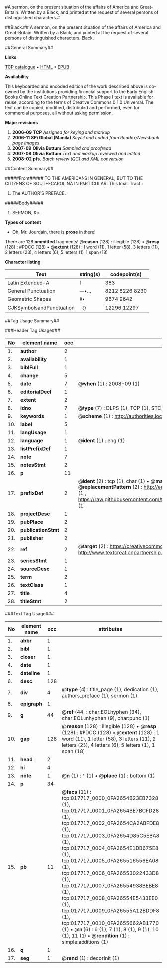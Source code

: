 #A sermon, on the present situation of the affairs of America and Great-Britain. Written by a Black, and printed at the request of several persons of distinguished characters.#

##Black.##
A sermon, on the present situation of the affairs of America and Great-Britain. Written by a Black, and printed at the request of several persons of distinguished characters.
Black.

##General Summary##

**Links**

[TCP catalogue](http://www.ota.ox.ac.uk/tcp/)  • 
[HTML](http://tei.it.ox.ac.uk/tcp/Texts-HTML/free/N14/N14001.html)  • 
[EPUB](http://tei.it.ox.ac.uk/tcp/Texts-EPUB/free/N14/N14001.epub)

**Availability**

This keyboarded and encoded edition of the
	       work described above is co-owned by the institutions
	       providing financial support to the Early English Books
	       Online Text Creation Partnership. This Phase I text is
	       available for reuse, according to the terms of Creative
	       Commons 0 1.0 Universal. The text can be copied,
	       modified, distributed and performed, even for
	       commercial purposes, all without asking permission.

**Major revisions**

1. __2006-09__ __TCP__ *Assigned for keying and markup*
1. __2006-11__ __SPi Global (Manila)__ *Keyed and coded from Readex/Newsbank page images*
1. __2007-09__ __Olivia Bottum__ *Sampled and proofread*
1. __2007-09__ __Olivia Bottum__ *Text and markup reviewed and edited*
1. __2008-02__ __pfs.__ *Batch review (QC) and XML conversion*

##Content Summary##

#####Front#####
TO THE AMERICANS IN GENERAL, BUT TO THE CITIZENS OF SOUTH-CAROLINA IN PARTICULAR: This ſmall Tract i
1. The AUTHOR'S PREFACE.

#####Body#####

1. SERMON, &c.

**Types of content**

  * Oh, Mr. Jourdain, there is **prose** in there!

There are 128 **ommitted** fragments! 
 @__reason__ (128) : illegible (128)  •  @__resp__ (128) : #PDCC (128)  •  @__extent__ (128) : 1 word (11), 1 letter (58), 3 letters (11), 2 letters (23), 4 letters (6), 5 letters (1), 1 span (18)

**Character listing**


|Text|string(s)|codepoint(s)|
|---|---|---|
|Latin Extended-A|ſ|383|
|General Punctuation|—•…|8212 8226 8230|
|Geometric Shapes|◊▪|9674 9642|
|CJKSymbolsandPunctuation|〈〉|12296 12297|

##Tag Usage Summary##

###Header Tag Usage###

|No|element name|occ|attributes|
|---|---|---|---|
|1.|__author__|2||
|2.|__availability__|1||
|3.|__biblFull__|1||
|4.|__change__|5||
|5.|__date__|7| @__when__ (1) : 2008-09 (1)|
|6.|__editorialDecl__|1||
|7.|__extent__|2||
|8.|__idno__|7| @__type__ (7) : DLPS (1), TCP (1), STC (2), NOTIS (1), IMAGE-SET (1), EVANS-CITATION (1)|
|9.|__keywords__|1| @__scheme__ (1) : http://authorities.loc.gov/ (1)|
|10.|__label__|5||
|11.|__langUsage__|1||
|12.|__language__|1| @__ident__ (1) : eng (1)|
|13.|__listPrefixDef__|1||
|14.|__note__|7||
|15.|__notesStmt__|2||
|16.|__p__|11||
|17.|__prefixDef__|2| @__ident__ (2) : tcp (1), char (1)  •  @__matchPattern__ (2) : ([0-9\-]+):([0-9IVX]+) (1), (.+) (1)  •  @__replacementPattern__ (2) : http://eebo.chadwyck.com/downloadtiff?vid=$1&page=$2 (1), https://raw.githubusercontent.com/textcreationpartnership/Texts/master/tcpchars.xml#$1 (1)|
|18.|__projectDesc__|1||
|19.|__pubPlace__|2||
|20.|__publicationStmt__|2||
|21.|__publisher__|2||
|22.|__ref__|2| @__target__ (2) : https://creativecommons.org/publicdomain/zero/1.0/ (1), http://www.textcreationpartnership.org/docs/. (1)|
|23.|__seriesStmt__|1||
|24.|__sourceDesc__|1||
|25.|__term__|2||
|26.|__textClass__|1||
|27.|__title__|4||
|28.|__titleStmt__|2||


###Text Tag Usage###

|No|element name|occ|attributes|
|---|---|---|---|
|1.|__abbr__|1||
|2.|__bibl__|1||
|3.|__closer__|1||
|4.|__date__|1||
|5.|__dateline__|1||
|6.|__desc__|128||
|7.|__div__|4| @__type__ (4) : title_page (1), dedication (1), authors_preface (1), sermon (1)|
|8.|__epigraph__|1||
|9.|__g__|44| @__ref__ (44) : char:EOLhyphen (34), char:EOLunhyphen (9), char:punc (1)|
|10.|__gap__|128| @__reason__ (128) : illegible (128)  •  @__resp__ (128) : #PDCC (128)  •  @__extent__ (128) : 1 word (11), 1 letter (58), 3 letters (11), 2 letters (23), 4 letters (6), 5 letters (1), 1 span (18)|
|11.|__head__|2||
|12.|__hi__|4||
|13.|__note__|1| @__n__ (1) : * (1)  •  @__place__ (1) : bottom (1)|
|14.|__p__|34||
|15.|__pb__|11| @__facs__ (11) : tcp:017717_0000_0FA2654B23EB7328 (1), tcp:017717_0001_0FA2654BE7BCFD28 (1), tcp:017717_0002_0FA2654CA2ABFDE8 (1), tcp:017717_0003_0FA2654D85C5EBA8 (1), tcp:017717_0004_0FA2654E1DB675E8 (1), tcp:017717_0005_0FA265516556EA08 (1), tcp:017717_0006_0FA26553022433D8 (1), tcp:017717_0007_0FA26554938BEBE8 (1), tcp:017717_0008_0FA26554E5433EE0 (1), tcp:017717_0009_0FA26555A12BDDF8 (1), tcp:017717_0010_0FA2655662AB1770 (1)  •  @__n__ (6) : 6 (1), 7 (1), 8 (1), 9 (1), 10 (1), 11 (1)  •  @__rendition__ (1) : simple:additions (1)|
|16.|__q__|1||
|17.|__seg__|1| @__rend__ (1) : decorInit (1)|
